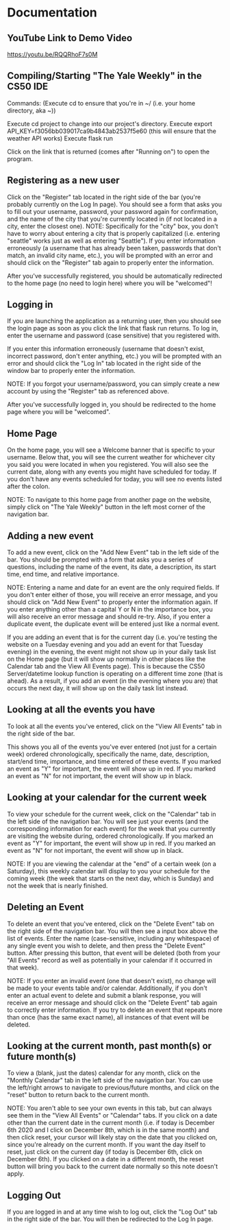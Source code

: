 # Documentation

## YouTube Link to Demo Video

https://youtu.be/RQQRhoF7s0M

## Compiling/Starting "The Yale Weekly" in the CS50 IDE

Commands: (Execute cd to ensure that you're in ~/ (i.e. your home directory, aka ~))

Execute cd project to change into our project's directory.
Execute export API_KEY=f3056bb039017ca9b4843ab2537f5e60 (this will ensure that the weather API works)
Execute flask run

Click on the link that is returned (comes after "Running on") to open the program.

## Registering as a new user

Click on the "Register" tab located in the right side of the bar (you're probably currently on the Log In page). You should see a form that
asks you to fill out your username, password, your password again for confirmation, and the name of the
city that you're currently located in (if not located in a city, enter the closest one). NOTE: Specifically for the "city" box, you don't have to worry about
entering a city that is properly capitalized (i.e. entering "seattle" works just as well as entering "Seattle").
If you enter information erroneously (a username that has already been taken, passwords that don't match, an invalid city name, etc.), you will be prompted with an error and should click on the "Register" tab again
to properly enter the information.

After you've successfully registered, you should be automatically redirected to the home page (no need to login here) where you will be "welcomed"!

## Logging in

If you are launching the application as a returning user, then you should see the login page as soon as you click
the link that flask run returns. To log in, enter the username and password (case sensitive) that you registered with.

If you enter this information erroneously (username that doesn't exist, incorrect password, don't enter anything, etc.) you will be prompted with an
error and should click the "Log In" tab located in the right side of the window bar to properly enter the information.

NOTE: If you forgot your username/password, you can simply create a new account by using the "Register" tab as referenced above.

After you've successfully logged in, you should be redirected to the home page where you will be "welcomed".

## Home Page

On the home page, you will see a Welcome banner that is specific to your username.
Below that, you will see the current weather for whichever city you said you were located in when you registered.
You will also see the current date, along with any events you might have scheduled for today.
If you don't have any events scheduled for today, you will see no events listed after the colon.

NOTE: To navigate to this home page from another page on the website, simply click on "The Yale Weekly" button in the
left most corner of the navigation bar.

## Adding a new event

To add a new event, click on the "Add New Event" tab in the left side of the bar.
You should be prompted with a form that asks you a series of questions, including the name of the event,
its date, a description, its start time, end time, and relative importance.

NOTE: Entering a name and date for an event are the only required fields. If you don't enter either of those, you will receive an error message, and you should click on "Add
New Event" to properly enter the information again. If you enter anything other than a capital Y or N in the importance box, you will also receive an error message and should re-try.
Also, if you enter a duplicate event, the duplicate event will be entered just like a normal event.

If you are adding an event that is for the current day (i.e. you're testing the website on a Tuesday evening and you add an event for that Tuesday evening) in the evening,
the event might not show up in your daily task list on the Home page (but it will show up normally in other places like the Calendar tab and the View All Events page). This is because the CS50 Server/datetime lookup function is operating on a
different time zone (that is ahead). As a result, if you add an event (in the evening where you are) that occurs the next day, it will show up on the daily task list instead.

## Looking at all the events you have

To look at all the events you've entered, click on the "View All Events" tab in the right side of the bar.

This shows you all of the events you've ever entered (not just for a certain week) ordered chronologically, specifically the name, date, description, start/end time, importance, and time entered of these events.
If you marked an event as "Y" for important, the event will show up in red. If you marked an event as "N" for not important, the event will show up in black.

## Looking at your calendar for the current week

To view your schedule for the current week, click on the "Calendar" tab in the left side of the navigation bar.
You will see just your events (and the corresponding information for each event) for the week that you currently are visiting the website during, ordered chronologically.
If you marked an event as "Y" for important, the event will show up in red. If you marked an event as "N" for not important, the event will show up in black.

NOTE: If you are viewing the calendar at the "end" of a certain week (on a Saturday), this
weekly calendar will display to you your schedule for the coming week (the week that starts on the next day, which is Sunday)
and not the week that is nearly finished.

## Deleting an Event

To delete an event that you've entered, click on the "Delete Event" tab on the right side of the navigation bar.
You will then see a input box above the list of events. Enter the name (case-sensitive, including any whitespace) of any single event you wish to delete, and then press the "Delete Event" button.
After pressing this button, that event will be deleted (both from your "All Events" record as well as potentially in your calendar if it occurred in that week).

NOTE: If you enter an invalid event (one that doesn't exist), no change will be made to your events table and/or calendar.
Additionally, if you don't enter an actual event to delete and submit a blank response, you will receive an error message and should click on the "Delete Event" tab again to correctly enter information. If you try to delete an event that repeats more than once (has the same exact name), all instances of that event will be deleted.

## Looking at the current month, past month(s) or future month(s)

To view a (blank, just the dates) calendar for any month, click on the "Monthly Calendar" tab in the left side of the navigation bar.
You can use the left/right arrows to navigate to previous/future months, and click on the "reset" button to return back to the current month.

NOTE: You aren't able to see your own events in this tab, but can always see them in the "View All Events" or "Calendar" tabs.
If you click on a date other than the current date in the current month (i.e. if today is December 6th 2020 and I click on December 8th, which is in the same month) and then click reset, your cursor will likely stay on the date that you clicked on, since you're already on the current month. If you want the day itself to reset, just click on the current day (if today is December 6th, click on December 6th). If you clicked on a date in a different month, the reset button will bring you back to the current date normally so this note doesn't apply.

## Logging Out

If you are logged in and at any time wish to log out, click the "Log Out" tab in the right side of the bar.
You will then be redirected to the Log In page.